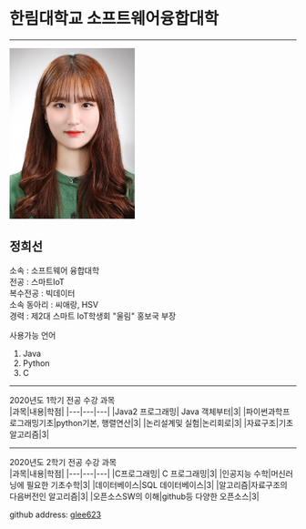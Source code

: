 # 한림대학교 소프트웨어융합대학
---
<img src=증명사진2.jpg height=300 width=220>


정희선
---
소속 : 소프트웨어 융합대학   
전공 : 스마트IoT   
복수전공 : 빅데이터   
소속 동아리 : 씨애랑, HSV    
경력 : 제2대 스마트 IoT학생회 "울림" 홍보국 부장

사용가능 언어  
1. Java   
2. Python   
3. C   

------------
2020년도 1학기 전공 수강 과목   
|과목|내용|학점|
|---|---|---|
|Java2 프로그래밍| Java 객체부터|3|
|파이썬과학프로그래밍기초|python기본, 행렬연산|3|
|논리설계및 실험|논리회로|3|
|자료구조|기초 알고리즘|3|

------------
2020년도 2학기 전공 수강 과목   
|과목|내용|학점|
|---|---|---|
|C프로그래밍| C 프로그래밍|3|
|인공지능 수학|머신러닝에 필요한 기초수학|3|
|데이터베이스|SQL 데이터베이스|3|
|알고리즘|자료구조의 다음버전인 알고리즘|3|
|오픈소스SW의 이해|github등 다양한 오픈소스|3|


github address: [glee623][github]

[github]:http://github.com/glee623
